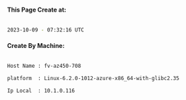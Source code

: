 
   
#### This Page Create at:

```bash

2023-10-09 - 07:32:16 UTC

```

#### Create By Machine:

```bash

Host Name : fv-az450-708

platform  : Linux-6.2.0-1012-azure-x86_64-with-glibc2.35

Ip Local  : 10.1.0.116

```

